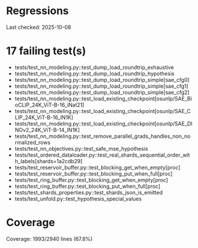 # Regressions

Last checked: 2025-10-08

# 17 failing test(s)

- tests/test_nn_modeling.py::test_dump_load_roundtrip_exhaustive
- tests/test_nn_modeling.py::test_dump_load_roundtrip_hypothesis
- tests/test_nn_modeling.py::test_dump_load_roundtrip_simple[sae_cfg0]
- tests/test_nn_modeling.py::test_dump_load_roundtrip_simple[sae_cfg1]
- tests/test_nn_modeling.py::test_dump_load_roundtrip_simple[sae_cfg2]
- tests/test_nn_modeling.py::test_load_existing_checkpoint[osunlp/SAE_BioCLIP_24K_ViT-B-16_iNat21]
- tests/test_nn_modeling.py::test_load_existing_checkpoint[osunlp/SAE_CLIP_24K_ViT-B-16_IN1K]
- tests/test_nn_modeling.py::test_load_existing_checkpoint[osunlp/SAE_DINOv2_24K_ViT-B-14_IN1K]
- tests/test_nn_modeling.py::test_remove_parallel_grads_handles_non_normalized_rows
- tests/test_nn_objectives.py::test_safe_mse_hypothesis
- tests/test_ordered_dataloader.py::test_real_shards_sequential_order_with_labels[shards=1a2cdb29]
- tests/test_reservoir_buffer.py::test_blocking_get_when_empty[proc]
- tests/test_reservoir_buffer.py::test_blocking_put_when_full[proc]
- tests/test_ring_buffer.py::test_blocking_get_when_empty[proc]
- tests/test_ring_buffer.py::test_blocking_put_when_full[proc]
- tests/test_shards_properties.py::test_shards_json_is_emitted
- tests/test_unfold.py::test_hypothesis_special_values

# Coverage

Coverage: 1993/2940 lines (67.8%)
